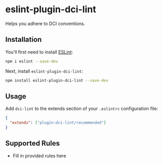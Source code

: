 # eslint-plugin-dci-lint

Helps you adhere to DCI conventions.

## Installation

You'll first need to install [ESLint](https://eslint.org/):

```sh
npm i eslint --save-dev
```

Next, install `eslint-plugin-dci-lint`:

```sh
npm install eslint-plugin-dci-lint --save-dev
```

## Usage

Add `dci-lint` to the extends section of your `.eslintrc` configuration file:

```json
{
  "extends": ["plugin:dci-lint/recommended"]
}
```

## Supported Rules

- Fill in provided rules here
